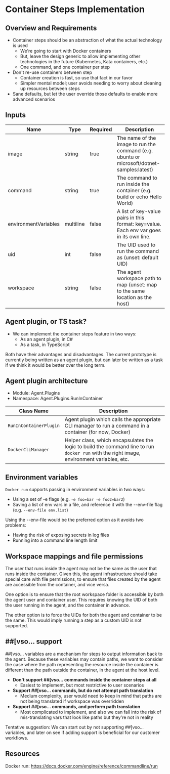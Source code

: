 # Container Steps Implementation

## Overview and Requirements

- Container steps should be an abstraction of what the actual technology is used
  - We're going to start with Docker containers
  - But, leave the design generic to allow implementing other technologies in the future (Kubernetes, Kata containers, etc.)
  - One command, and one container per step
- Don't re-use containers between step
  - Container creation is fast, so use that fact in our favor
  - Simpler mental model; user avoids needing to worry about cleaning up resources between steps
- Sane defaults, but let the user override those defaults to enable more advanced scenarios

## Inputs

|Name|Type|Required|Description|
|---|---|---|---|
|image|string|true|The name of the image to run the command (e.g. ubuntu or microsoft/dotnet-samples:latest)|
|command|string|true|The command to run inside the container (e.g. build or echo Hello World)|
|environmentVariables|multiline|false|A list of key-value pairs in this format: key=value. Each env var goes in its own line.|
|uid|int|false|The UID used to run the command as (unset: default UID)|
|workspace|string|false|The agent workspace path to map (unset: map to the same location as the host)|

## Agent plugin, or TS task?

- We can implement the container steps feature in two ways:
  - As an agent plugin, in C#
  - As a task, in TypeScript

Both have their advantages and disadvantages. The current prototype is currently being written as an agent plugin, but can later be written as a task if we think it would be better over the long term.

## Agent plugin architecture

- Module: Agent.Plugins
- Namespace: Agent.Plugins.RunInContainer

|Class Name|Description|
|---|---|
|`RunInContainerPlugin`|Agent plugin which calls the appropriate CLI manager to run a command in a container (for now, Docker)|
|`DockerCliManager`|Helper class, which encapsulates the logic to build the command line to run `docker run` with the right image, environment variables, etc.|

## Environment variables

`Docker run` supports passing in environment variables in two ways:
- Using a set of -e flags (e.g. `-e foo=bar -e foo2=bar2`)
- Saving a list of env vars in a file, and reference it with the --env-file flag (e.g. `--env-file env.list`)

Using the --env-file would be the preferred option as it avoids two problems:
- Having the risk of exposing secrets in log files
- Running into a command line length limit

## Workspace mappings and file permissions

The user that runs inside the agent may not be the same as the user that runs inside the container.
Given this, the agent infrastructure should take special care with file permissions, to ensure that files created by the agent are accessible from the container, and vice versa.

One option is to ensure that the root workspace folder is accessible by both the agent user and container user. This requires knowing the UID of both the user running in the agent, and the container in advance.

The other option is to force the UIDs for both the agent and container to be the same. This would imply running a step as a custom UID is not supported.

## \#\#[vso… support

\#\#[vso… variables are a mechanism for steps to output information back to the agent. Because these variables may contain paths, we want to consider the case where the path representing the resource inside the container is different than the path outside the container, in the agent at the host level.

- **Don't support \#\#[vso… commands inside the container steps at all**
  - Easiest to implement, but most restrictive to user scenarios
- **Support \#\#[vso… commands, but do not attempt path translation**
  - Medium complexity, user would need to keep in mind that paths are not being translated if workspace was overridden
- **Support \#\#[vso… commands, and perform path translation**
  - Most complicated to implement, and also we can fall into the risk of mis-translating vars that look like paths but they're not in reality
		
Tentative suggestion: We can start out by not supporting \#\#[vso… variables, and later on see if adding support is beneficial for our customer workflows.

## Resources

Docker run: https://docs.docker.com/engine/reference/commandline/run
